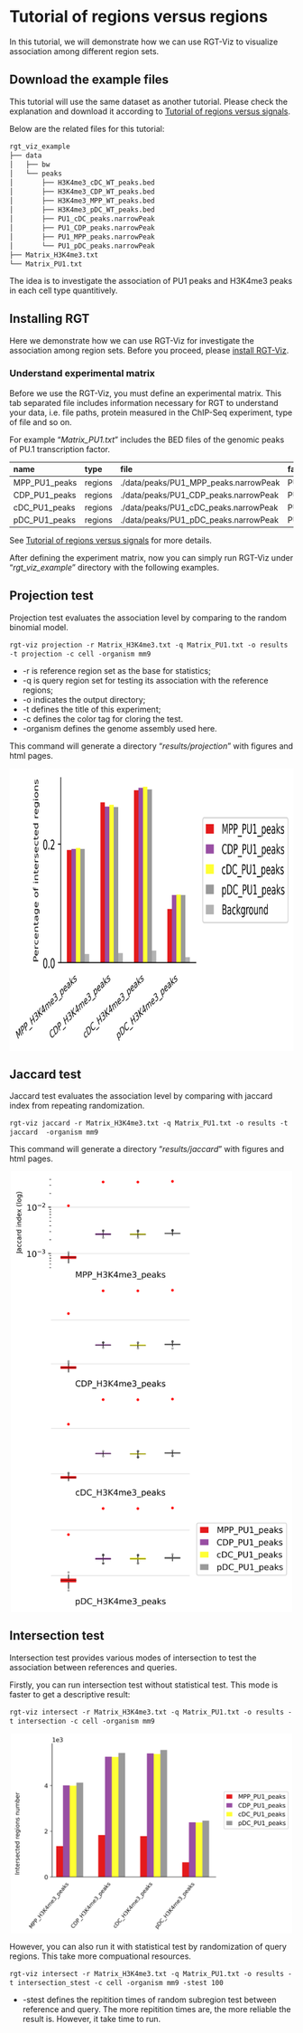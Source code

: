 # Tutorial of regions versus regions

In this tutorial, we will demonstrate how we can use RGT-Viz to visualize association among different region sets.

## Download the example files

This tutorial will use the same dataset as another tutorial. Please check the explanation and download it according to [Tutorial of regions versus signals](https://reg-gen.readthedocs.io/en/latest/rgt-viz/tutorial_regions_vs_signals.html).

Below are the related files for this tutorial:
```shell
rgt_viz_example
├── data
│   ├── bw
│   └── peaks
│       ├── H3K4me3_cDC_WT_peaks.bed
│       ├── H3K4me3_CDP_WT_peaks.bed
│       ├── H3K4me3_MPP_WT_peaks.bed
│       ├── H3K4me3_pDC_WT_peaks.bed
│       ├── PU1_cDC_peaks.narrowPeak
│       ├── PU1_CDP_peaks.narrowPeak
│       ├── PU1_MPP_peaks.narrowPeak
│       └── PU1_pDC_peaks.narrowPeak
├── Matrix_H3K4me3.txt
└── Matrix_PU1.txt
```

The idea is to investigate the association of PU1 peaks and H3K4me3 peaks in each cell type quantitively.

## Installing RGT

Here we demonstrate how we can use RGT-Viz for investigate the association among region sets. Before you proceed, please [install RGT-Viz](https://reg-gen.readthedocs.io/en/latest/rgt/installation.html).

### Understand experimental matrix

Before we use the RGT-Viz, you must define an experimental matrix. This tab separated file includes information necessary for RGT to understand your data, i.e. file paths, protein measured in the ChIP-Seq experiment, type of file and so on.

For example “<em>Matrix\_PU1.txt</em>”  includes the BED files of the genomic peaks of PU.1 transcription factor.

| name            | type    | file                                    | factor | cell |
| :-------------- | :------ | :---------------------------------------| :----- | :--- |
| MPP\_PU1\_peaks | regions	| ./data/peaks/PU1\_MPP\_peaks.narrowPeak |  PU1   |  MPP |
| CDP\_PU1\_peaks | regions	| ./data/peaks/PU1\_CDP\_peaks.narrowPeak |  PU1   |  CDP |
| cDC\_PU1\_peaks | regions	| ./data/peaks/PU1\_cDC\_peaks.narrowPeak |  PU1   |  cDC |
| pDC\_PU1\_peaks | regions	| ./data/peaks/PU1\_pDC\_peaks.narrowPeak |  PU1   |  pDC |


See [Tutorial of regions versus signals](https://reg-gen.readthedocs.io/en/latest/rgt-viz/tutorial_regions_vs_signals.html) for more details.

After defining the experiment matrix, now you can simply run RGT-Viz under “<em>rgt\_viz\_example</em>” directory with the following examples.

## Projection test

Projection test evaluates the association level by comparing to the random binomial model.

```shell
rgt-viz projection -r Matrix_H3K4me3.txt -q Matrix_PU1.txt -o results -t projection -c cell -organism mm9
```

- -r is reference region set as the base for statistics;
- -q is query region set for testing its association with the reference regions;
- -o indicates the output directory;
- -t defines the title of this experiment;
- -c defines the color tag for cloring the test.
- -organism defines the genome assembly used here.

This command will generate a directory “<em>results/projection</em>” with figures and html pages.

<p align="center">
<img src="../_static/rgt-viz/projection_test.png" height=500 align="center">
</p>

## Jaccard test

Jaccard test evaluates the association level by comparing with jaccard index from repeating randomization.

```shell
rgt-viz jaccard -r Matrix_H3K4me3.txt -q Matrix_PU1.txt -o results -t jaccard  -organism mm9 
```

This command will generate a directory “<em>results/jaccard</em>” with figures and html pages.

<p align="center">
<img src="../_static/rgt-viz/jaccard_test1.png" width=500 align="center">
</p>

## Intersection test

Intersection test provides various modes of intersection to test the association between references and queries.

Firstly, you can run intersection test without statistical test. This mode is faster to get a descriptive result:

```shell
rgt-viz intersect -r Matrix_H3K4me3.txt -q Matrix_PU1.txt -o results -t intersection -c cell -organism mm9
```

<p align="center">
<img src="../_static/rgt-viz/intersection_bar.png" width=500 align="center">
</p>


However, you can also run it with statistical test by randomization of query regions. This take more compuational resources.

```shell
rgt-viz intersect -r Matrix_H3K4me3.txt -q Matrix_PU1.txt -o results -t intersection_stest -c cell -organism mm9 -stest 100
```

- -stest defines the repitition times of random subregion test between reference and query. The more repitition times are, the more reliable the result is. However, it take time to run.